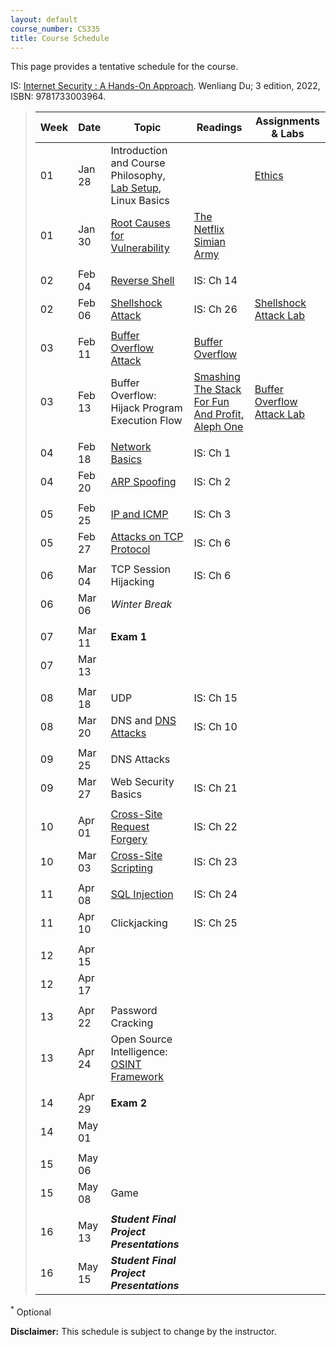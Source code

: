 ```yaml
---
layout: default
course_number: CS335
title: Course Schedule
---
```


This page provides a tentative schedule for the course.

IS: <a href="https://ycp.textbookx.com/book/Internet-Security-A-HandsOn-Approach/9781733003964/?course_id=4643336">Internet Security : A Hands-On Approach</a>. Wenliang Du; 3 edition, 2022, ISBN: 9781733003964.

>  Week    | Date     | Topic        | Readings   | Assignments & Labs                                  
> -------- | -------- | ------------ | ---------- | -------------------------------------
> 01 | Jan 28 | Introduction and Course Philosophy, [Lab Setup](../labs/setup.html), Linux Basics | | [Ethics](../assignments/ethics.html)
> 01 | Jan 30 | [Root Causes for Vulnerability](../slides/Reason_Vulnerability.pdf) | [The Netflix Simian Army](https://netflixtechblog.com/the-netflix-simian-army-16e57fbab116)
> | | | |
> 02 | Feb 04 | [Reverse Shell](../slides/Reverse_Shell.pdf) | IS: Ch 14 |
> 02 | Feb 06 | [Shellshock Attack](../slides/Shellshock.pdf) | IS: Ch 26 | [Shellshock Attack Lab](../labs/shellshock.html)
> | | | |
> 03 | Feb 11 | [Buffer Overflow Attack](../slides/Buffer_Overflow.pdf) | <a href=".\papers\buffer-overflow.pdf" target="_blank">Buffer Overflow</a> |
> 03 | Feb 13 | Buffer Overflow: Hijack Program Execution Flow | <a href="..\labs\buffer\stack_smashing.pdf" target="_blank">Smashing The Stack For Fun And Profit, Aleph One</a> | [Buffer Overflow Attack Lab](../labs/buffer_overflow.html)
> | | | |
> 04 | Feb 18 | [Network Basics](../slides/Network_Basics.pdf) | IS: Ch 1 |
> 04 | Feb 20 | [ARP Spoofing](../slides/MAC_ARP.pdf) | IS: Ch 2 |
> | | | |
> 05 | Feb 25 | [IP and ICMP](../slides/IP_ICMP.pdf) | IS: Ch 3 |
> 05 | Feb 27 | [Attacks on TCP Protocol](../slides/TCP_Attack.pdf) | IS: Ch 6 |
> | | | |
> 06 | Mar 04 | TCP Session Hijacking | IS: Ch 6 |
> 06 | Mar 06 | _Winter Break_ | |
> | | | |
> 07 | Mar 11 | __Exam 1__ | |
> 07 | Mar 13 | | | 
> | | | |
> 08 | Mar 18 | UDP | IS: Ch 15 |
> 08 | Mar 20 | DNS and [DNS Attacks](../slides/DNS_Attacks.pdf) | IS: Ch 10 |
> | | | |
> 09 | Mar 25 | DNS Attacks | |
> 09 | Mar 27 | Web Security Basics | IS: Ch 21 |
> | | | |
> 10 | Apr 01 | [Cross-Site Request Forgery](../slides/10_Web_CSRF.pdf) | IS: Ch 22 |
> 10 | Mar 03 | [Cross-Site Scripting](../slides/11_Web_XSS.pdf) | IS: Ch 23 |
> | | | |
> 11 | Apr 08 | [SQL Injection](../slides/12_Web_SQL_Injection.pdf) | IS: Ch 24 |
> 11 | Apr 10 | Clickjacking  | IS: Ch 25 |
> | | | |
> 12 | Apr 15 | | |
> 12 | Apr 17 | | |
> | | | |
> 13 | Apr 22 | Password Cracking | |
> 13 | Apr 24 | Open Source Intelligence: <a href="https://osintframework.com/" target="_blank">OSINT Framework</a> | |
> | | | |
> 14 | Apr 29 | __Exam 2__ | |
> 14 | May 01 | | |
> | | | |
> 15 | May 06 | | |
> 15 | May 08 | Game | |
> | | | |
> 16 | May 13 | *__Student Final Project Presentations__* | | 
> 16 | May 15 | *__Student Final Project Presentations__* | |

<sup>*</sup> Optional 

**Disclaimer:** This schedule is subject to change by the instructor.

